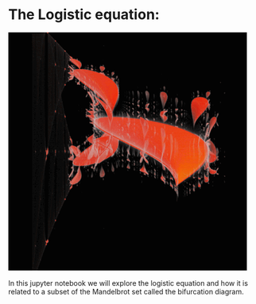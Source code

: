# The Logistic equation:

![til](https://github.com/Ale9806/The_logistic_equation/blob/master/images/480px-Logistic_Map_Bifurcations_Underneath_Mandelbrot_Set.gif)



In this jupyter notebook we will explore the logistic equation and how it is related to a subset of the Mandelbrot set called the bifurcation diagram.
